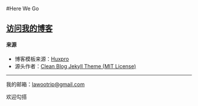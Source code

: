 #Here We Go

## [访问我的博客](http://www.lawootrip.com)

#### 来源

* 博客模板来源：[Huxpro](https://github.com/huxpro/huxpro.github.io/)
* 源头作者：[Clean Blog Jekyll Theme (MIT License)](https://github.com/BlackrockDigital/startbootstrap-clean-blog-jekyll/)

---

我的邮箱：lawootrip@gmail.com

欢迎勾搭